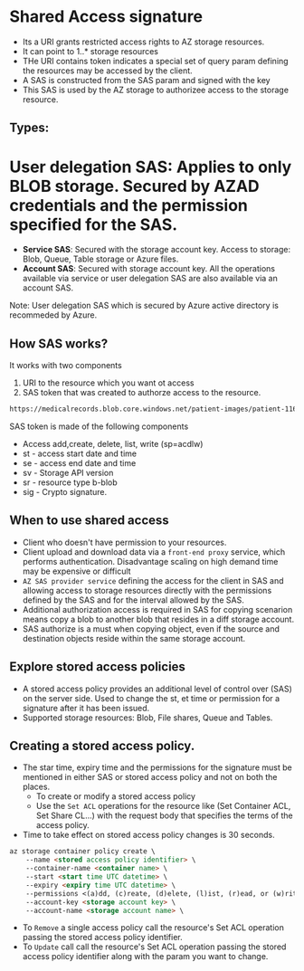 # Shared Access signature
- Its a URI grants restricted access rights to AZ storage resources.
- It can point to 1..* storage resources
- THe URI contains token indicates a special set of query param defining the resources may be accessed by the client.
- A SAS is constructed from the SAS param and signed with the key 
- This SAS is used by the AZ storage to authorizee access to the storage resource.
  
## Types:
# **User delegation SAS**: **Applies to only BLOB storage.** Secured by AZAD credentials and the permission specified for the SAS.
- **Service SAS**:  Secured with the storage account key. Access to storage: Blob, Queue, Table storage or Azure files.
- **Account SAS**: Secured with storage account key. All the operations available via service or user delegation SAS are also available via an account SAS.

Note: User delegation SAS which is secured by Azure active directory is recommeded by Azure.

## How SAS works?
It works with two components
1. URI to the resource which you want ot access
2. SAS token that was created to authorze access to the resource.

```markdown
https://medicalrecords.blob.core.windows.net/patient-images/patient-116139-nq8z7f.jpg?sp=r&st=2020-01-20T11:42:32Z&se=2020-01-20T19:42:32Z&spr=https&sv=2019-02-02&sr=b&sig=SrW1HZ5Nb6MbRzTbXCaPm%2BJiSEn15tC91Y4umMPwVZs%3D,
```   

SAS token is made of the following components
- Access add,create, delete, list, write (sp=acdlw)
- st - access start date and time
- se - access end date and time
- sv - Storage API version
- sr - resource type b-blob
- sig - Crypto signature.

## When to use shared access
- Client who doesn't have permission to your resources.
- Client upload and download data via a `front-end proxy` service, which performs authentication. Disadvantage scaling on high demand time may be expensive or difficult
- `AZ SAS provider service` defining the access for the client in SAS and allowing access to storage resources directly with the permissions defined by the SAS and for the interval allowed by the SAS.
-  Additional authorization access is required in SAS for copying scenarion means copy a blob to another blob that resides in a diff storage account.
-  SAS authorize is a must when copying object, even if the source and destination objects reside within the same storage account.

## Explore stored access policies
- A stored access policy provides an additional level of control over (SAS) on the server side. Used to change the st, et time or permission for a signature after it has been issued.
- Supported storage resources: Blob, File shares, Queue and Tables.

## Creating a stored access policy.
- The star time, expiry time and the permissions for the signature must be mentioned in either SAS or stored access policy and not on both the places.
  - To create or modify a stored access policy
  - Use the `Set ACL` operations for the resource like (Set Container ACL, Set Share CL...) with the request body that specifies the terms of the access policy.
- Time to take effect on stored access policy changes is 30 seconds.

```markdown
az storage container policy create \
    --name <stored access policy identifier> \
    --container-name <container name> \
    --start <start time UTC datetime> \
    --expiry <expiry time UTC datetime> \
    --permissions <(a)dd, (c)reate, (d)elete, (l)ist, (r)ead, or (w)rite> \
    --account-key <storage account key> \
    --account-name <storage account name> \

```

- To `Remove` a single access policy call the resource's Set ACL operation passing the stored access policy identifier.
- To `Update` call call the resource's Set ACL operation passing the stored access policy identifier along with the param you want to change.